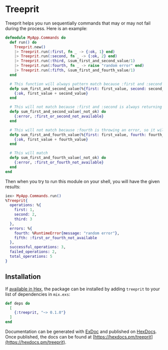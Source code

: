 # Treeprit

Treeprit helps you run sequentially commands that may or may not fail during the process. Here is an example:

```Elixir
defmodule MyApp.Commands do
  def run() do
    Treeprit.new()
    |> Treeprit.run(:first, fn _ -> {:ok, 1} end)
    |> Treeprit.run(:second, fn _ -> {:ok, 2} end)
    |> Treeprit.run(:third, &sum_first_and_second_value/1)
    |> Treeprit.run(:fourth, fn _ -> raise "random error" end)
    |> Treeprit.run(:fifth, &sum_first_and_fourth_value/1)
  end

  # This function will always pattern match because :first and :second runners has these return values
  defp sum_first_and_second_value(%{first: first_value, second: second_value}) do
    {:ok, first_value + second_value}
  end

  # This will not match because :first and :second is always returning {:ok, value}
  defp sum_first_and_second_value(_not_ok) do
    {:error, :first_or_second_not_available}
  end

  # This will not match because :fourth is throwing an error, so it will never pattern match with fourth atom inside the map
  defp sum_first_and_fourth_value(%{first: first_value, fourth: fourth_value}) do
    {:ok, first_value + fourth_value}
  end

  # This will match
  defp sum_first_and_fourth_value(_not_ok) do
    {:error, :first_or_fourth_not_available}
  end
end
```

Then when you try to run this module on your shell, you will have the given results:

```Elixir
iex> MyApp.Commands.run()
%Treeprit{
  operations: %{
    first: 1,
    second: 2,
    third: 3
  },
  errors: %{
    fourth: %RuntimeError{message: "random error"},
    fifth: :first_or_fourth_not_available
  },
  successful_operations: 3,
  failed_operations: 2,
  total_operations: 5
}
```

## Installation

If [available in Hex](https://hex.pm/docs/publish), the package can be installed
by adding `treeprit` to your list of dependencies in `mix.exs`:

```elixir
def deps do
  [
    {:treeprit, "~> 0.1.0"}
  ]
end
```

Documentation can be generated with [ExDoc](https://github.com/elixir-lang/ex_doc)
and published on [HexDocs](https://hexdocs.pm). Once published, the docs can
be found at [https://hexdocs.pm/treeprit](https://hexdocs.pm/treeprit).

